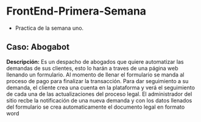 # FrontEnd-Primera-Semana
- Practica de la semana uno.

## Caso: Abogabot

 <strong>Descripción:</strong>
 Es un despacho de abogados que quiere automatizar las demandas de sus clientes, esto lo harán a traves de una página web llenando un formulario. Al momento de llenar el formulario se manda al proceso de pago para finalizar la transacción. Para dar seguimiento a su demanda, el cliente crea una cuenta en la plataforma y verá el seguimiento de cada una de las actualizaciones del proceso legal. El administrador del sitio recbe la notificación de una nueva demanda y con los datos llenados del formulario se crea automaticamente el documento  legal en formato word 
